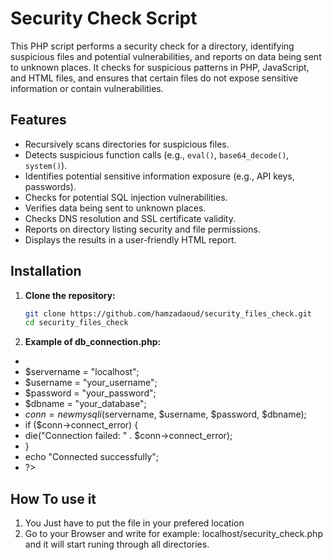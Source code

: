 # Security Check Script

This PHP script performs a security check for a directory, identifying suspicious files and potential vulnerabilities, and reports on data being sent to unknown places. It checks for suspicious patterns in PHP, JavaScript, and HTML files, and ensures that certain files do not expose sensitive information or contain vulnerabilities.

## Features

- Recursively scans directories for suspicious files.
- Detects suspicious function calls (e.g., `eval()`, `base64_decode()`, `system()`).
- Identifies potential sensitive information exposure (e.g., API keys, passwords).
- Checks for potential SQL injection vulnerabilities.
- Verifies data being sent to unknown places.
- Checks DNS resolution and SSL certificate validity.
- Reports on directory listing security and file permissions.
- Displays the results in a user-friendly HTML report.

## Installation

1. **Clone the repository:**
   ```sh
   git clone https://github.com/hamzadaoud/security_files_check.git
   cd security_files_check

2. **Example of db_connection.php:**
-   <?php
- $servername = "localhost";
- $username = "your_username"; 
- $password = "your_password"; 
- $dbname = "your_database";
- $conn = new mysqli($servername, $username, $password, $dbname);
- if ($conn->connect_error) {
-    die("Connection failed: " . $conn->connect_error);
- }
- echo "Connected successfully";
- ?>
## How To use it
1. You Just have to put the file in your prefered location
2. Go to your Browser and write for example: localhost/security_check.php and it will start runing through all directories.
